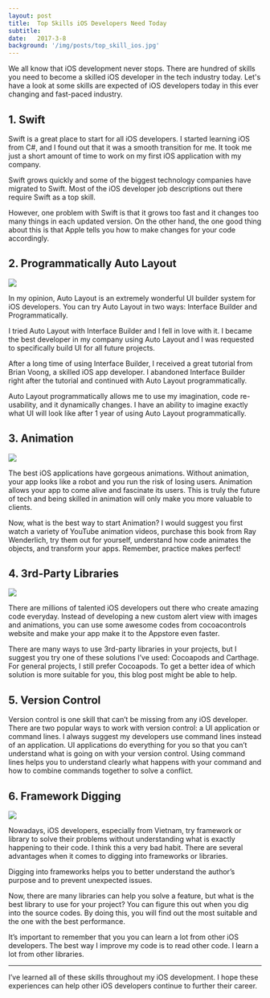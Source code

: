 ```yaml
---
layout: post
title:  Top Skills iOS Developers Need Today
subtitle: 
date:   2017-3-8
background: '/img/posts/top_skill_ios.jpg'
---
```


We all know that iOS development never stops. There are hundred of skills you need to become a skilled iOS developer in the tech industry today. Let's have a look at some skills are expected of iOS developers today in this ever changing and fast-paced industry.

## 1. Swift

Swift is a great place to start for all iOS developers. I started learning iOS from C#, and I found out that it was a smooth transition for me. It took me just a short amount of time to work on my first iOS application with my company.

Swift grows quickly and some of the biggest technology companies have migrated to Swift. Most of the iOS developer job descriptions out there require Swift as a top skill.

However, one problem with Swift is that it grows too fast and it changes too many things in each updated version. On the other hand, the one good thing about this is that Apple tells you how to make changes for your code accordingly.

## 2. Programmatically Auto Layout

![](https://i2.wp.com/pangara.com/wp-content/uploads/2017/03/auto_layout_programmatically.png?w=1280&ssl=1)

In my opinion, Auto Layout is an extremely wonderful UI builder system for iOS developers. You can try Auto Layout in two ways: Interface Builder and Programmatically.

I tried Auto Layout with Interface Builder and I fell in love with it. I became the best developer in my company using Auto Layout and I was requested to specifically build UI for all future projects.

After a long time of using Interface Builder, I received a great tutorial from Brian Voong, a skilled iOS app developer. I abandoned Interface Builder right after the tutorial and continued with Auto Layout programmatically.

Auto Layout programmatically allows me to use my imagination, code re-usability, and it dynamically changes. I have an ability to imagine exactly what UI will look like after 1 year of using Auto Layout programmatically.

## 3. Animation

![](https://i2.wp.com/pangara.com/wp-content/uploads/2017/03/Animation.gif?resize=318%2C574&ssl=1)

The best iOS applications have gorgeous animations. Without animation, your app looks like a robot and you run the risk of losing users. Animation allows your app to come alive and fascinate its users. This is truly the future of tech and being skilled in animation will only make you more valuable to clients.

Now, what is the best way to start Animation? I would suggest you first watch a variety of YouTube animation videos, purchase this book from Ray Wenderlich, try them out for yourself, understand how code animates the objects, and transform your apps. Remember, practice makes perfect!

## 4. 3rd-Party Libraries

![](https://i0.wp.com/pangara.com/wp-content/uploads/2017/03/3rd_party_libs.png?resize=1024%2C807&ssl=1)

There are millions of talented iOS developers out there who create amazing code everyday. Instead of developing a new custom alert view with images and animations, you can use some awesome codes from cocoacontrols website and make your app make it to the Appstore even faster.

There are many ways to use 3rd-party libraries in your projects, but I suggest you try one of these solutions I’ve used: Cocoapods and Carthage. For general projects, I still prefer Cocoapods. To get a better idea of which solution is more suitable for you, this blog post might be able to help. 

## 5. Version Control

Version control is one skill that can’t be missing from any iOS developer. There are two popular ways to work with version control: a UI application or command lines. I always suggest my developers use command lines instead of an application. UI applications do everything for you so that you can’t understand what is going on with your version control. Using command lines helps you to understand clearly what happens with your command and how to combine commands together to solve a conflict.

## 6. Framework Digging

![](https://i1.wp.com/pangara.com/wp-content/uploads/2017/03/framework_digging.png?resize=1024%2C836&ssl=1)

Nowadays, iOS developers, especially from Vietnam, try framework or library to solve their problems without understanding what is exactly happening to their code. I think this a very bad habit. There are several advantages when it comes to digging into frameworks or libraries.

Digging into frameworks helps you to better understand the author’s purpose and to prevent unexpected issues.

Now, there are many libraries can help you solve a feature, but what is the best library to use for your project? You can figure this out when you dig into the source codes. By doing this, you will find out the most suitable and the one with the best performance.

It’s important to remember that you you can learn a lot from other iOS developers. The best way I improve my code is to read other code. I learn a lot from other libraries.

<hr/>

I’ve learned all of these skills throughout my iOS development. I hope these experiences can help other iOS developers continue to further their career.